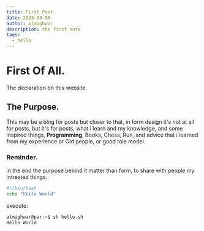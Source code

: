 ```yaml
---
title: First Post
date: 2023-05-05
author: almighwar
description: the first note
tags:
  - hello
---
```


# First Of All.
The declaration on this website

## The Purpose.
This may be a blog for posts but closer to that, in form design it's not at all for posts, but it's for posts, what i learn and my knowledge, and some inspired things, **Programming**, Books, Chess, Run, and advice that i learned from my experience or Old people,  or good role model. 

### Reminder.
in the end the purpose behind it matter than form, to share with people my intrested things.

```bash
#!/bin/bash
echo "Hello World"
```
execute:
```bash
almighwar@par:~$ sh hello.sh
Hello World
```
